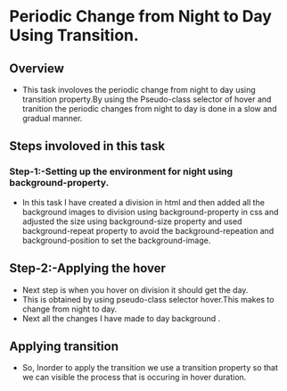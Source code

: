 # Periodic Change from Night to Day  Using Transition.

## Overview

* This task involoves the periodic change from night to day using transition property.By using the Pseudo-class selector of hover and tranition the periodic changes from night to day is done in a slow and gradual manner.

## Steps involoved in this task
### Step-1:-Setting up the environment for night using background-property.
* In this task I have  created a division in html and then added all  the background images to division using background-property in css and adjusted the size using background-size property and used background-repeat property to avoid the background-repeation and background-position to set the background-image.
## Step-2:-Applying the hover
* Next step is when you hover on division it should get the day.
* This is obtained by using pseudo-class selector hover.This makes to change from night to day.
* Next all the changes I have made to day background .
## Applying transition
* So, Inorder to apply the transition we use a transition property so that we can visible the process that is occuring in hover duration.




